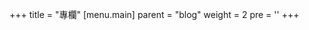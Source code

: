 +++
title = "專欄"
[menu.main]
  parent = "blog"
  weight = 2
  pre = '<i class="fas fa-fw fa-columns me-1"></i>'
+++

